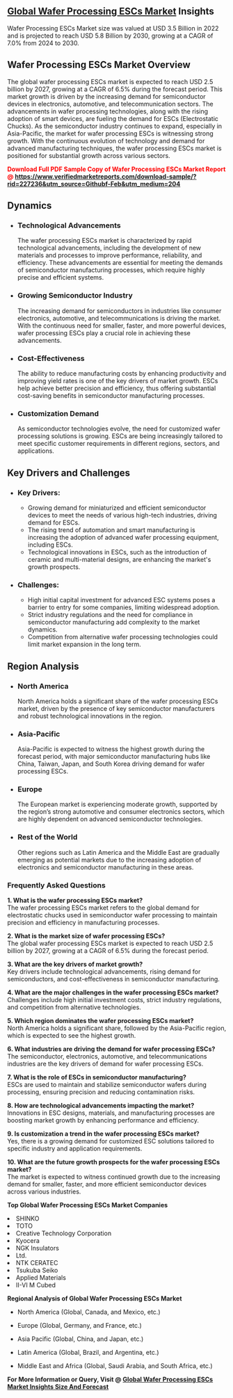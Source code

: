 <h2><a href="https://www.verifiedmarketreports.com/download-sample/?rid=227236&amp;utm_source=Githubf&amp;utm_medium=204" target="_blank">Global Wafer Processing ESCs Market</a> Insights</h2><p>Wafer Processing ESCs Market size was valued at USD 3.5 Billion in 2022 and is projected to reach USD 5.8 Billion by 2030, growing at a CAGR of 7.0% from 2024 to 2030.</p><p><h2>Wafer Processing ESCs Market Overview</h2> <p>The global wafer processing ESCs market is expected to reach USD 2.5 billion by 2027, growing at a CAGR of 6.5% during the forecast period. This market growth is driven by the increasing demand for semiconductor devices in electronics, automotive, and telecommunication sectors. The advancements in wafer processing technologies, along with the rising adoption of smart devices, are fueling the demand for ESCs (Electrostatic Chucks). As the semiconductor industry continues to expand, especially in Asia-Pacific, the market for wafer processing ESCs is witnessing strong growth. With the continuous evolution of technology and demand for advanced manufacturing techniques, the wafer processing ESCs market is positioned for substantial growth across various sectors.</p> <p><strong><p><span class=""><span style="color: #ff0000;"><strong>Download Full PDF Sample Copy of Wafer Processing ESCs Market Report</strong> @ </span><a href="https://www.verifiedmarketreports.com/download-sample/?rid=227236&amp;utm_source=Githubf-Feb&amp;utm_medium=204" target="_blank">https://www.verifiedmarketreports.com/download-sample/?rid=227236&amp;utm_source=Githubf-Feb&amp;utm_medium=204</a></span></p></strong></p> <h2>Dynamics</h2> <ul> <li><h3>Technological Advancements</h3> The wafer processing ESCs market is characterized by rapid technological advancements, including the development of new materials and processes to improve performance, reliability, and efficiency. These advancements are essential for meeting the demands of semiconductor manufacturing processes, which require highly precise and efficient systems.</li> <li><h3>Growing Semiconductor Industry</h3> The increasing demand for semiconductors in industries like consumer electronics, automotive, and telecommunications is driving the market. With the continuous need for smaller, faster, and more powerful devices, wafer processing ESCs play a crucial role in achieving these advancements.</li> <li><h3>Cost-Effectiveness</h3> The ability to reduce manufacturing costs by enhancing productivity and improving yield rates is one of the key drivers of market growth. ESCs help achieve better precision and efficiency, thus offering substantial cost-saving benefits in semiconductor manufacturing processes.</li> <li><h3>Customization Demand</h3> As semiconductor technologies evolve, the need for customized wafer processing solutions is growing. ESCs are being increasingly tailored to meet specific customer requirements in different regions, sectors, and applications.</li> </ul> <h2>Key Drivers and Challenges</h2> <ul> <li><h3>Key Drivers:</h3> <ul> <li>Growing demand for miniaturized and efficient semiconductor devices to meet the needs of various high-tech industries, driving demand for ESCs.</li> <li>The rising trend of automation and smart manufacturing is increasing the adoption of advanced wafer processing equipment, including ESCs.</li> <li>Technological innovations in ESCs, such as the introduction of ceramic and multi-material designs, are enhancing the market's growth prospects.</li> </ul> </li> <li><h3>Challenges:</h3> <ul> <li>High initial capital investment for advanced ESC systems poses a barrier to entry for some companies, limiting widespread adoption.</li> <li>Strict industry regulations and the need for compliance in semiconductor manufacturing add complexity to the market dynamics.</li> <li>Competition from alternative wafer processing technologies could limit market expansion in the long term.</li> </ul> </li> </ul> <h2>Region Analysis</h2> <ul> <li><h3>North America</h3> North America holds a significant share of the wafer processing ESCs market, driven by the presence of key semiconductor manufacturers and robust technological innovations in the region.</li> <li><h3>Asia-Pacific</h3> Asia-Pacific is expected to witness the highest growth during the forecast period, with major semiconductor manufacturing hubs like China, Taiwan, Japan, and South Korea driving demand for wafer processing ESCs.</li> <li><h3>Europe</h3> The European market is experiencing moderate growth, supported by the region’s strong automotive and consumer electronics sectors, which are highly dependent on advanced semiconductor technologies.</li> <li><h3>Rest of the World</h3> Other regions such as Latin America and the Middle East are gradually emerging as potential markets due to the increasing adoption of electronics and semiconductor manufacturing in these areas.</li> </ul> <h3>Frequently Asked Questions</h3> <p><strong>1. What is the wafer processing ESCs market?</strong><br> The wafer processing ESCs market refers to the global demand for electrostatic chucks used in semiconductor wafer processing to maintain precision and efficiency in manufacturing processes.</p> <p><strong>2. What is the market size of wafer processing ESCs?</strong><br> The global wafer processing ESCs market is expected to reach USD 2.5 billion by 2027, growing at a CAGR of 6.5% during the forecast period.</p> <p><strong>3. What are the key drivers of market growth?</strong><br> Key drivers include technological advancements, rising demand for semiconductors, and cost-effectiveness in semiconductor manufacturing.</p> <p><strong>4. What are the major challenges in the wafer processing ESCs market?</strong><br> Challenges include high initial investment costs, strict industry regulations, and competition from alternative technologies.</p> <p><strong>5. Which region dominates the wafer processing ESCs market?</strong><br> North America holds a significant share, followed by the Asia-Pacific region, which is expected to see the highest growth.</p> <p><strong>6. What industries are driving the demand for wafer processing ESCs?</strong><br> The semiconductor, electronics, automotive, and telecommunications industries are the key drivers of demand for wafer processing ESCs.</p> <p><strong>7. What is the role of ESCs in semiconductor manufacturing?</strong><br> ESCs are used to maintain and stabilize semiconductor wafers during processing, ensuring precision and reducing contamination risks.</p> <p><strong>8. How are technological advancements impacting the market?</strong><br> Innovations in ESC designs, materials, and manufacturing processes are boosting market growth by enhancing performance and efficiency.</p> <p><strong>9. Is customization a trend in the wafer processing ESCs market?</strong><br> Yes, there is a growing demand for customized ESC solutions tailored to specific industry and application requirements.</p> <p><strong>10. What are the future growth prospects for the wafer processing ESCs market?</strong><br> The market is expected to witness continued growth due to the increasing demand for smaller, faster, and more efficient semiconductor devices across various industries.</p> </p><p><strong>Top Global Wafer Processing ESCs Market Companies</strong></p><div data-test-id=""><p><li>SHINKO</li><li> TOTO</li><li> Creative Technology Corporation</li><li> Kyocera</li><li> NGK Insulators</li><li> Ltd.</li><li> NTK CERATEC</li><li> Tsukuba Seiko</li><li> Applied Materials</li><li> II-VI M Cubed</li></p><div><strong>Regional Analysis of&nbsp;Global Wafer Processing ESCs Market</strong></div><ul><li dir="ltr"><p dir="ltr">North America&nbsp;(Global, Canada, and Mexico, etc.)</p></li><li dir="ltr"><p dir="ltr">Europe (Global, Germany, and France, etc.)</p></li><li dir="ltr"><p dir="ltr">Asia Pacific&nbsp;(Global, China, and Japan, etc.)</p></li><li dir="ltr"><p dir="ltr">Latin America&nbsp;(Global, Brazil, and Argentina, etc.)</p></li><li dir="ltr">Middle East and Africa&nbsp;(Global, Saudi Arabia, and South Africa, etc.)</li></ul><p><strong>For More Information or Query, Visit @&nbsp;</strong><strong><a href="https://www.verifiedmarketreports.com/product/wafer-processing-escs-market/?utm_source=Githubf&amp;utm_medium=204" target="_blank">Global Wafer Processing ESCs Market Insights Size And Forecast</a></strong></p></div>
